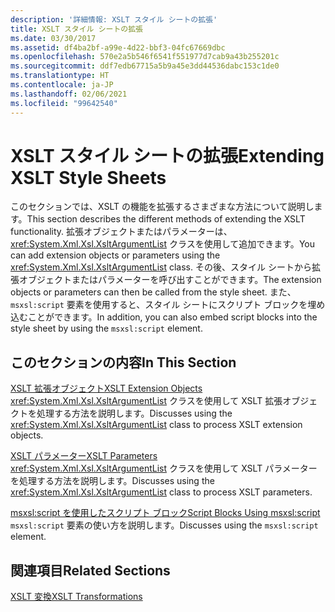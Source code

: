 ```yaml
---
description: '詳細情報: XSLT スタイル シートの拡張'
title: XSLT スタイル シートの拡張
ms.date: 03/30/2017
ms.assetid: df4ba2bf-a99e-4d22-bbf3-04fc67669dbc
ms.openlocfilehash: 570e2a5b546f6541f551977d7cab9a43b255201c
ms.sourcegitcommit: ddf7edb67715a5b9a45e3dd44536dabc153c1de0
ms.translationtype: HT
ms.contentlocale: ja-JP
ms.lasthandoff: 02/06/2021
ms.locfileid: "99642540"
---
```

# <a name="extending-xslt-style-sheets"></a><span data-ttu-id="8c01b-103">XSLT スタイル シートの拡張</span><span class="sxs-lookup"><span data-stu-id="8c01b-103">Extending XSLT Style Sheets</span></span>

<span data-ttu-id="8c01b-104">このセクションでは、XSLT の機能を拡張するさまざまな方法について説明します。</span><span class="sxs-lookup"><span data-stu-id="8c01b-104">This section describes the different methods of extending the XSLT functionality.</span></span> <span data-ttu-id="8c01b-105">拡張オブジェクトまたはパラメーターは、<xref:System.Xml.Xsl.XsltArgumentList> クラスを使用して追加できます。</span><span class="sxs-lookup"><span data-stu-id="8c01b-105">You can add extension objects or parameters using the <xref:System.Xml.Xsl.XsltArgumentList> class.</span></span> <span data-ttu-id="8c01b-106">その後、スタイル シートから拡張オブジェクトまたはパラメーターを呼び出すことができます。</span><span class="sxs-lookup"><span data-stu-id="8c01b-106">The extension objects or parameters can then be called from the style sheet.</span></span> <span data-ttu-id="8c01b-107">また、`msxsl:script` 要素を使用すると、スタイル シートにスクリプト ブロックを埋め込むことができます。</span><span class="sxs-lookup"><span data-stu-id="8c01b-107">In addition, you can also embed script blocks into the style sheet by using the `msxsl:script` element.</span></span>  
  
## <a name="in-this-section"></a><span data-ttu-id="8c01b-108">このセクションの内容</span><span class="sxs-lookup"><span data-stu-id="8c01b-108">In This Section</span></span>  

 [<span data-ttu-id="8c01b-109">XSLT 拡張オブジェクト</span><span class="sxs-lookup"><span data-stu-id="8c01b-109">XSLT Extension Objects</span></span>](xslt-extension-objects.md)  
 <span data-ttu-id="8c01b-110"><xref:System.Xml.Xsl.XsltArgumentList> クラスを使用して XSLT 拡張オブジェクトを処理する方法を説明します。</span><span class="sxs-lookup"><span data-stu-id="8c01b-110">Discusses using the <xref:System.Xml.Xsl.XsltArgumentList> class to process XSLT extension objects.</span></span>  
  
 [<span data-ttu-id="8c01b-111">XSLT パラメーター</span><span class="sxs-lookup"><span data-stu-id="8c01b-111">XSLT Parameters</span></span>](xslt-parameters.md)  
 <span data-ttu-id="8c01b-112"><xref:System.Xml.Xsl.XsltArgumentList> クラスを使用して XSLT パラメーターを処理する方法を説明します。</span><span class="sxs-lookup"><span data-stu-id="8c01b-112">Discusses using the <xref:System.Xml.Xsl.XsltArgumentList> class to process XSLT parameters.</span></span>  
  
 [<span data-ttu-id="8c01b-113">msxsl:script を使用したスクリプト ブロック</span><span class="sxs-lookup"><span data-stu-id="8c01b-113">Script Blocks Using msxsl:script</span></span>](script-blocks-using-msxsl-script.md)  
 <span data-ttu-id="8c01b-114">`msxsl:script` 要素の使い方を説明します。</span><span class="sxs-lookup"><span data-stu-id="8c01b-114">Discusses using the `msxsl:script` element.</span></span>  
  
## <a name="related-sections"></a><span data-ttu-id="8c01b-115">関連項目</span><span class="sxs-lookup"><span data-stu-id="8c01b-115">Related Sections</span></span>  

 [<span data-ttu-id="8c01b-116">XSLT 変換</span><span class="sxs-lookup"><span data-stu-id="8c01b-116">XSLT Transformations</span></span>](xslt-transformations.md)
